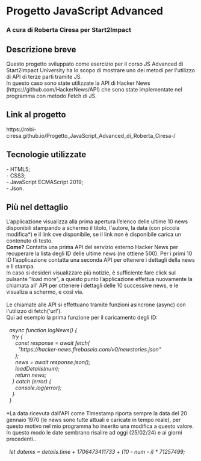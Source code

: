 <h1>Progetto JavaScript Advanced</h1>
<h3>A cura di Roberta Ciresa per Start2Impact</h3>

<h2>Descrizione breve</h2>
Questo progetto sviluppato come esercizio per il corso JS Advanced di Start2Impact University ha lo scopo di mostrare uno dei metodi per l'utilizzo di API di terze parti tramite JS.<br/>
In questo caso sono state utilizzate la API di Hacker News (https://github.com/HackerNews/API) che sono state implementate nel programma con metodo Fetch di JS.

<h2>Link al progetto</h2> 
https://robi-ciresa.github.io/Progetto_JavaScript_Advanced_di_Roberta_Ciresa-/

<h2>Tecnologie utilizzate</h2>
- HTML5;<br/>
- CSS3;<br/>
- JavaScript ECMAScript 2019;<br/>
- Json.<br/>

<h2>Più nel dettaglio</h2>
L’applicazione visualizza alla prima apertura l’elenco delle ultime 10 news disponibili stampando a schermo il titolo, l'autore, la data (con piccola modifica*) e il link ove disponibile, se il link non è disponibile carica un contenuto di testo.<br/> 
<strong>Come?</strong> Contatta una prima API del servizio esterno Hacker News per recuperare la lista degli ID delle ultime news (ne ottiene 500). Per i primi 10 ID l’applicazione contatta una seconda API per ottenere i dettagli della news e li stampa.<br/>
In caso si desideri visualizzare più notizie, è sufficiente fare click sul pulsante "load more", a questo punto l’applicazione effettua nuovamente la chiamata all' API per ottenere i dettagli delle 10 successive news, e le visualiza a schermo, e così via.<br/>
<br/>
Le chiamate alle API si effettuano tramite funzioni asincrone (async) con l'utilizzo di fetch('url').<br/>
Qui ad esempio la prima funzione per il caricamento degli ID:<br/><br/>
<i> &nbsp&nbspasync function logNews() {<br/>
    &nbsp&nbsp&nbsp&nbsptry {<br/>
    &nbsp&nbsp&nbsp&nbsp&nbsp&nbspconst response = await fetch(<br/>
    &nbsp&nbsp&nbsp&nbsp&nbsp&nbsp&nbsp&nbsp"https://hacker-news.firebaseio.com/v0/newstories.json"<br/>
    &nbsp&nbsp&nbsp&nbsp&nbsp&nbsp);<br/>
    &nbsp&nbsp&nbsp&nbsp&nbsp&nbspnews = await response.json();<br/>
    &nbsp&nbsp&nbsp&nbsp&nbsp&nbsploadDetails(num);<br/>
    &nbsp&nbsp&nbsp&nbsp&nbsp&nbspreturn news;<br/>
    &nbsp&nbsp&nbsp&nbsp} catch (error) {<br/>
    &nbsp&nbsp&nbsp&nbsp&nbsp&nbspconsole.log(error);<br/>
    &nbsp&nbsp&nbsp&nbsp}<br/>
    &nbsp&nbsp}<br/></i>
<br/>
*La data ricevuta dall'API come Timestamp riporta sempre la data del 20 gennaio 1970 (le news sono tutte attuali e caricate in tempo reale), per questo motivo nel mio programma ho inserito una modifica a questo valore. In questo modo le date sembrano risalire ad oggi (25/02/24) e ai giorni precedenti.. <br/><br/>
  <i>&nbsp&nbsplet datems = details.time + 1706473411733 + (10 - num - i) * 71257499;<br/></i>
